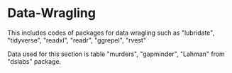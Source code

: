 # Data-Wragling

This includes codes of packages for data wragling such as "lubridate", "tidyverse", "readxl", "readr", "ggrepel", "rvest"

Data used for this section is table "murders", "gapminder", "Lahman" from "dslabs" package.
